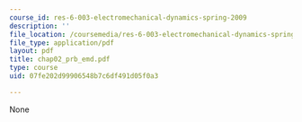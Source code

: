 ```yaml
---
course_id: res-6-003-electromechanical-dynamics-spring-2009
description: ''
file_location: /coursemedia/res-6-003-electromechanical-dynamics-spring-2009/07fe202d99906548b7c6df491d05f0a3_chap02_prb_emd.pdf
file_type: application/pdf
layout: pdf
title: chap02_prb_emd.pdf
type: course
uid: 07fe202d99906548b7c6df491d05f0a3

---
```

None